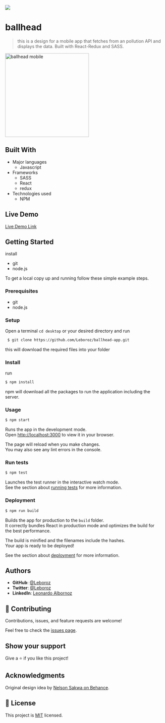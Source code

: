 ![](https://img.shields.io/badge/Microverse-blueviolet)

# ballhead

> this is a design for a mobile app that fetches from an pollution API and displays the data. Built with React-Redux and SASS.

<img src="./src/assets/images/mobile.gif" alt="ballhead mobile" width=270/>

## Built With

- Major languages
  - Javascript
- Frameworks
  - SASS
  - React
  - redux
- Technologies used
  - NPM

## Live Demo

[Live Demo Link](https://leboroz-pollution.netlify.app)


## Getting Started

install
- git
- node.js

To get a local copy up and running follow these simple example steps.

### Prerequisites
- git
- node.js
### Setup
Open a terminal `cd desktop` or your desired directory and run 
```bash
 $ git clone https://github.com/Leboroz/ballhead-app.git 
 ```
 this will download the required files into your folder

### Install

run
```bash
$ npm install
```
npm will download all the packages to run the application including the server.
### Usage
```bash
$ npm start
```

Runs the app in the development mode.\
Open [http://localhost:3000](http://localhost:3000) to view it in your browser.

The page will reload when you make changes.\
You may also see any lint errors in the console.


### Run tests
```bash
$ npm test
```
Launches the test runner in the interactive watch mode.\
See the section about [running tests](https://facebook.github.io/create-react-app/docs/running-tests) for more information.

### Deployment
```bash
$ npm run build
```

Builds the app for production to the `build` folder.\
It correctly bundles React in production mode and optimizes the build for the best performance.

The build is minified and the filenames include the hashes.\
Your app is ready to be deployed!

See the section about [deployment](https://facebook.github.io/create-react-app/docs/deployment) for more information.

## Authors

- **GitHub**: [@Leboroz](https://github.com/leboroz)
- **Twitter**: [@Leboroz](https://twitter.com/leboroz)
- **LinkedIn**: [Leonardo Albornoz](https://linkedin.com/in/linkedinhandle)

## 🤝 Contributing

Contributions, issues, and feature requests are welcome!

Feel free to check the [issues page](https://github.com/leboroz/ballhead-app/issues).

## Show your support

Give a ⭐️ if you like this project!

## Acknowledgments

Original design idea by [Nelson Sakwa on Behance](https://www.behance.net/sakwadesignstudio).

## 📝 License

This project is [MIT](./MIT.md) licensed.
